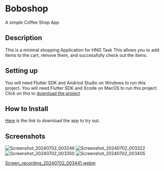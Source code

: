 # Boboshop

A simple Coffee Shop App

## Description
This is a minimal shopping Application for HNG Task
This allows you to add items to the cart, remove them, and successfully check out the items.

## Setting up
You will need Flutter SDK and Andriod Studio on Windows to run this project.
You will need Flutter SDK and Xcode on MacOS to run this project.
Click on this to [download the project](https://github.com/Kwasi48/boboshop/archive/refs/heads/master.zip) 


## How to Install
 [Here](https://drive.google.com/file/d/1DyDx8f1ifHGkAwAnU3m4cvizWmjuDtc0/view?usp=drive_link) is the link to download the app to try out.



## Screenshots
 ![Screenshot_20240702_003246](https://github.com/Kwasi48/boboshop/assets/63691756/c56d8478-af35-4c5c-8bd5-8e21771881c4)
![Screenshot_20240702_003322](https://github.com/Kwasi48/boboshop/assets/63691756/c5ea33ae-d2aa-4fee-a7bf-7d48676bd836)
![Screenshot_20240702_003350](https://github.com/Kwasi48/boboshop/assets/63691756/34008a74-ddd5-48b0-a21b-01d7e28af18d)
![Screenshot_20240702_003405](https://github.com/Kwasi48/boboshop/assets/63691756/596f7a9f-77ac-4286-b670-a8f5483d7060)

[Screen_recording_20240702_003441.webm](https://github.com/Kwasi48/boboshop/assets/63691756/7713f3ab-150a-4456-b8bb-17cbb8571426)

